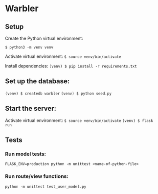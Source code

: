 # Warbler

## Setup
Create the Python virtual environment:

`$ python3 -m venv venv`

Activate virtual environment:
`$ source venv/bin/activate`

Install dependencies:
`(venv) $ pip install -r requirements.txt`


## Set up the database:

`(venv) $ createdb warbler`
`(venv) $ python seed.py`


## Start the server:

Activate virtual environment:
`$ source venv/bin/activate`
`(venv) $ flask run`


## Tests

### Run model tests:

`FLASK_ENV=production python -m unittest <name-of-python-file>`

### Run route/view functions:

`python -m unittest test_user_model.py`
